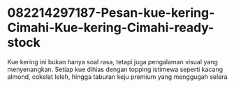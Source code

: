 # 082214297187-Pesan-kue-kering-Cimahi-Kue-kering-Cimahi-ready-stock
Kue kering ini bukan hanya soal rasa, tetapi juga pengalaman visual yang menyenangkan. Setiap kue dihias dengan topping istimewa seperti kacang almond, cokelat leleh, hingga taburan keju premium yang menggugah selera
